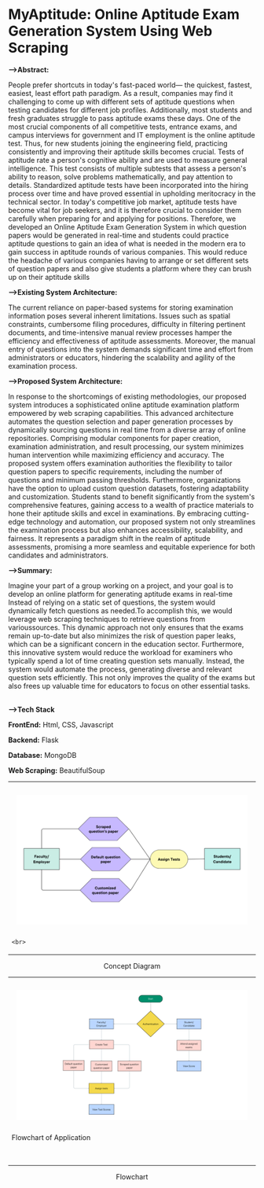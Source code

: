 # MyAptitude: Online Aptitude Exam Generation System Using Web Scraping
<strong>-->Abstract:</strong>
<p>People prefer shortcuts in today's fast-paced world— the quickest, fastest, easiest, least effort path paradigm. As a result, companies may find it challenging to come up with different sets of aptitude questions when testing candidates for different job profiles. Additionally, most students and fresh graduates struggle to pass aptitude exams these days. One of the most crucial components of all competitive tests, entrance exams, and campus interviews for government and IT employment is the online aptitude test. Thus, for new students joining the engineering field, practicing consistently and improving their aptitude skills becomes crucial. Tests of aptitude rate a person's cognitive ability and are used to measure general intelligence. This test consists of multiple subtests that assess a person's ability to reason, solve problems mathematically, and pay attention to details. Standardized aptitude tests have been incorporated into the hiring process over time and have proved essential in upholding meritocracy in the technical sector. In today's competitive job market, aptitude tests have become vital for job seekers, and it is therefore crucial to consider them carefully when preparing for and applying for positions. Therefore, we developed an Online Aptitude Exam Generation System in which question papers would be generated in real-time and students could practice aptitude questions to gain an idea of what is needed in the modern era to gain success in aptitude rounds of various companies. This would reduce the headache of various companies having to arrange or set different sets of question papers and also give students a platform where they can brush up on their aptitude skills</p>

<strong>-->Existing System Architecture:</strong>
<p>The current reliance on paper-based systems for storing examination information poses several inherent limitations. Issues such as spatial constraints, cumbersome filing procedures, difficulty in filtering pertinent documents, and time-intensive manual review processes hamper the efficiency and effectiveness of aptitude assessments. Moreover, the manual entry of questions into the system demands significant time and effort from administrators or educators, hindering the scalability and agility of the examination process.</p>

<strong>-->Proposed System Architecture:</strong>
<p>In response to the shortcomings of existing methodologies, our proposed system introduces a sophisticated online aptitude examination platform empowered by web scraping capabilities. This advanced architecture automates the question selection and paper generation processes by dynamically sourcing questions in real time from a diverse array of online repositories. Comprising modular components for paper creation, examination administration, and result processing, our system minimizes human intervention while maximizing efficiency and accuracy. The proposed system offers examination authorities the flexibility to tailor question papers to specific requirements, including the number of questions and minimum passing thresholds. Furthermore, organizations have the option to upload custom question datasets, fostering adaptability and customization. Students stand to benefit significantly from the system's comprehensive features, gaining access to a wealth of practice materials to hone their aptitude skills and excel in examinations. By embracing cutting-edge technology and automation, our proposed system not only streamlines the examination process but also enhances accessibility, scalability, and fairness. It represents a paradigm shift in the realm of aptitude assessments, promising a more seamless and equitable experience for both candidates and administrators.</p>

<strong>-->Summary:</strong>
<p>Imagine your part of a group working on a project, and your goal is to develop an online platform for generating aptitude exams in real-time Instead of relying on a static set of questions, the system would dynamically fetch questions as needed.To accomplish this, we would leverage web scraping techniques to retrieve questions from varioussources. This dynamic approach not only ensures that the exams remain up-to-date but also minimizes the risk of question paper leaks, which can be a significant concern in the education sector. Furthermore, this innovative system would reduce the workload for examiners who typically spend a lot of time creating question sets manually. Instead, the system would automate the process, generating diverse and relevant question sets efficiently. This not only improves the quality of the exams but also frees up valuable time for educators to focus on other essential tasks.</p>
<br>
<strong>-->Tech Stack</strong>

**FrontEnd:** Html, CSS, Javascript

**Backend:** Flask

**Database:** MongoDB

**Web Scraping:** BeautifulSoup


<table><tr>
<td> 
  <p align="center" style="padding: 10px">
    <img alt="Concept" src="/images/concept_diagram.png" width="900">
    
    <br>
  </p> 
  
</td>
</tr></table>
<p style="text-align: center">Concept Diagram</p>

<table><tr>
<td> 
  <p align="center" style="padding: 10px">
    <img alt="flowchart" src="/images/flowchart.png" width="850">
    <p>Flowchart of Application</p>
    <br>
  </p>
</td>
</tr></table>
<p style="text-align: center">Flowchart</p>